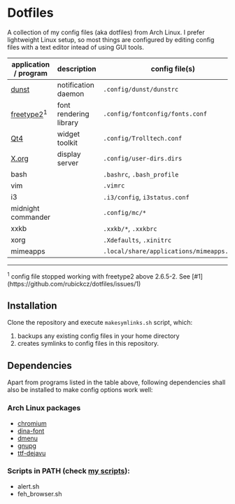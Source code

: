 # Dotfiles

A collection of my config files (aka dotfiles) from Arch Linux. I prefer lightweight Linux setup, so most things are configured by editing config files with a text editor intead of using GUI tools.

| application / program  | description | config file(s) |
| ------------- | ------------- | ------------- |
| [dunst](https://www.archlinux.org/packages/community/i686/dunst/) | notification daemon | `.config/dunst/dunstrc` |
| [freetype2](https://www.archlinux.org/packages/extra/x86_64/freetype2/)<sup>1</sup> | font rendering library | `.config/fontconfig/fonts.conf` |
| [Qt4](https://www.archlinux.org/packages/extra/x86_64/freetype2/) | widget toolkit | `.config/Trolltech.conf` |
| [X.org](https://www.archlinux.org/packages/extra/x86_64/freetype2/) | display server | `.config/user-dirs.dirs` |
| bash || `.bashrc`, `.bash_profile`  |
| vim || `.vimrc` |
| i3  || `.i3/config`, `i3status.conf`  |
| midnight commander  || `.config/mc/*`  |
| xxkb || `.xxkb/*`, `.xxkbrc`  |
| xorg || `.Xdefaults`, `.xinitrc`  |
| mimeapps  || `.local/share/applications/mimeapps.list`  |

<hr>
<sup>1</sup> config file stopped working with freetype2 above 2.6.5-2. See [#1](https://github.com/rubickcz/dotfiles/issues/1)

## Installation

Clone the repository and execute `makesymlinks.sh` script, which:

1. backups any existing config files in your home directory 
2. creates symlinks to config files in this repository.

## Dependencies

Apart from programs listed in the table above, following dependencies shall also be installed to make config options work well:

### Arch Linux packages
* [chromium](https://www.archlinux.org/packages/extra/x86_64/chromium/)
* [dina-font](https://www.archlinux.org/packages/community/any/dina-font/)
* [dmenu](https://www.archlinux.org/packages/community/x86_64/dmenu/)
* [gnupg](https://www.archlinux.org/packages/?name=gnupg)
* [ttf-dejavu](https://www.archlinux.org/packages/extra/any/ttf-dejavu/)

### Scripts in PATH (check [my scripts](https://github.com/rubickcz/scripts)):
* alert.sh
* feh_browser.sh
